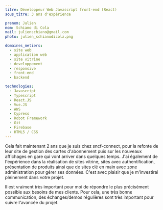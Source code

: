 ```yaml
---
titre: Développeur Web Javascript front-end (React)
sous_titre: 3 ans d'expérience

prenom: Julien
nom: Schiano di Cola
mail: julienschiano@gmail.com
photo: julien_schianodicola.png

domaines_metiers:
  - site web
  - application web
  - site vitrine
  - developpement
  - responsive
  - front-end
  - backend

technologies:
  - Javascript
  - Typescript
  - React.JS
  - Vue.JS
  - AWS
  - Cypress
  - Robot Framework
  - Git
  - Firebase
  - HTML5 / CSS
---
```


Cela fait maintenant 2 ans que je suis chez sncf-connect, pour la refonte de leur site de gestion des cartes d'abonnement puis sur les nouveaux affichages en gare qui vont arriver dans quelques temps.
J'ai également de l'expérience dans la réalisation de sites vitrine, sites avec authentification, présentation de produits ainsi que de sites clé en main avec zone administration pour gérer ses données.
C'est avec plaisir que je m'investirai pleinement dans votre projet.

Il est vraiment très important pour moi de répondre le plus précisément possible aux besoins de mes clients. Pour cela, une très bonne communication, des échanges/demos régulières sont très important pour suivre l'avancée du projet.

